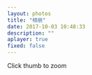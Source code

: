 ```yaml
---
layout: photos
title: "相册"
date: 2017-10-03 10:48:33
description: ""
aplayer: true
fixed: false
---
```

<div class="content">
	<div class="iw_wrapper">
		<ul class="iw_thumbs" id="iw_thumbs">
			<!-- <li><img src="/img/thumbs/1.jpg" data-img="/img/full/1.jpg" alt="Thumb1"/><div><h2>Serenity</h2><p>Far far away, behind the word mountains there live the blind texts.</p></div></li> -->
		</ul>
	</div>
	<div id="iw_ribbon" class="iw_ribbon">
		<span class="iw_close"></span>
		<span class="iw_zoom">Click thumb to zoom</span>
	</div>
</div>


<script type="text/javascript" src="/js/ypn.js/jquery.min.js"></script>
<script type="text/javascript" src="/js/ypn.js/jquery.masonry.min.js"></script>
<script type="text/javascript" src="/js/ypn.js/jquery.easing.1.3.js"></script>
<!-- 查看图片 -->
<script type="text/javascript">
	$(window).load(function(){
		var $iw_thumbs			= $('#iw_thumbs'),
			$iw_ribbon			= $('#iw_ribbon'),
			$iw_ribbon_close	= $iw_ribbon.children('span.iw_close'),
			$iw_ribbon_zoom		= $iw_ribbon.children('span.iw_zoom');
			
			ImageWall	= (function() {
					// window width and height
				var w_dim,
					// index of current image
					current				= -1,
					isRibbonShown		= false,
					isFullMode			= false,
					// ribbon / images animation settings
					ribbonAnim			= {speed : 500, easing : 'easeOutExpo'},
					imgAnim				= {speed : 400, easing : 'jswing'},
					// init function : call masonry, calculate window dimentions, initialize some events
					init				= function() {
						$iw_thumbs.imagesLoaded(function(){
							$iw_thumbs.masonry({
								isAnimated	: true
							});
						});
						getWindowsDim();
						initEventsHandler();
					},
					// calculate window dimentions
					getWindowsDim		= function() {
						w_dim = {
							width	: $(window).width(),
							height	: $(window).height()
						};
					},
					// initialize some events
					initEventsHandler	= function() {
						
						// click on a image
						$iw_thumbs.delegate('li', 'click', function() {
							if($iw_ribbon.is(':animated')) return false;
							
							var $el = $(this);
							
							if($el.data('ribbon')) {
								showFullImage($el);
							}
							else if(!isRibbonShown) {
								isRibbonShown = true;
								
								$el.data('ribbon',true);
								
								// set the current
								current = $el.index();
							
								showRibbon($el);
							}
						});
						
						// click ribbon close
						$iw_ribbon_close.bind('click', closeRibbon);
						
						// on window resize we need to recalculate the window dimentions
						$(window).bind('resize', function() {
									getWindowsDim();
									if($iw_ribbon.is(':animated'))
										return false;
									closeRibbon();
								 })
								 .bind('scroll', function() {
									if($iw_ribbon.is(':animated'))
										return false;
									closeRibbon();
								 });
						
					},
					showRibbon			= function($el) {
						var	$img	= $el.children('img'),
							$descrp	= $img.next();
						
						// fadeOut all the other images
						$iw_thumbs.children('li').not($el).animate({opacity : 0.2}, imgAnim.speed);
						
						// increase the image z-index, and set the height to 100px (default height)
						$img.css('z-index', 100)
							.data('originalHeight',$img.height())
							.stop()
							.animate({
								height 		: '100px'
							}, imgAnim.speed, imgAnim.easing);
						
						// the ribbon will animate from the left or right
						// depending on the position of the image
						var ribbonCssParam 		= {
								top	: $el.offset().top - $(window).scrollTop() - 6 + 'px'
							},
							descriptionCssParam,
							dir;
						
						if( $el.offset().left < (w_dim.width / 2) ) {
							dir = 'left';
							ribbonCssParam.left 	= 0;
							ribbonCssParam.right 	= 'auto';
						}
						else {
							dir = 'right';
							ribbonCssParam.right 	= 0;
							ribbonCssParam.left 	= 'auto';
						}
						
						$iw_ribbon.css(ribbonCssParam)
								  .show()
								  .stop()
								  .animate({width : '100%'}, ribbonAnim.speed, ribbonAnim.easing, function() {
										switch(dir) {
											case 'left' :
												descriptionCssParam		= {
													'left' 			: $img.outerWidth(true) + 'px',
													'text-align' 	: 'left'
												};
												break;
											case 'right' :	
												descriptionCssParam		= {
													'left' 			: '-200px',
													'text-align' 	: 'right'
												};
												break;
										};
										$descrp.css(descriptionCssParam).fadeIn();
										// show close button and zoom
										$iw_ribbon_close.show();
										$iw_ribbon_zoom.show();
								  });
						
					},
					// close the ribbon
					// when in full mode slides in the middle of the page
					// when not slides left
					closeRibbon			= function() {
						isRibbonShown 	= false
						
						$iw_ribbon_close.hide();
						$iw_ribbon_zoom.hide();
						
						if(!isFullMode) {
						
							// current wall image
							var $el	 		= $iw_thumbs.children('li').eq(current);
							
							resetWall($el);
							
							// slide out ribbon
							$iw_ribbon.stop()
									  .animate({width : '0%'}, ribbonAnim.speed, ribbonAnim.easing); 
								  
						}
						else {
							$iw_ribbon.stop().animate({
								opacity		: 0.8,
								height 		: '0px',
								marginTop	: w_dim.height/2 + 'px' // half of window height
							}, ribbonAnim.speed, function() {
								$iw_ribbon.css({
									'width'		: '0%',
									'height'	: '126px',
									'margin-top': '0px'
								}).children('img').remove();
							});
							
							isFullMode	= false;
						}
					},
					resetWall			= function($el) {
						var $img		= $el.children('img'),
							$descrp		= $img.next();
							
						$el.data('ribbon',false);
						
						// reset the image z-index and height
						$img.css('z-index',1).stop().animate({
							height 		: $img.data('originalHeight')
						}, imgAnim.speed,imgAnim.easing);
						
						// fadeOut the description
						$descrp.fadeOut();

						// fadeIn all the other images
						$iw_thumbs.children('li').not($el).animate({opacity : 1}, imgAnim.speed);								
					},
					showFullImage		= function($el) {
						isFullMode	= true;
						
						$iw_ribbon_close.hide();
						
						var	$img	= $el.children('img'),
							large	= $img.data('img'),
						
							// add a loading image on top of the image
							$loading = $('<span class="iw_loading"></span>');
						
						$el.append($loading);
						
						// preload large image
						$('<img/>').load(function() {
							var $largeImage	= $(this);
							
							$loading.remove();
							
							$iw_ribbon_zoom.hide();
							
							resizeImage($largeImage);
							
							// reset the current image in the wall
							resetWall($el);
							
							// animate ribbon in and out
							$iw_ribbon.stop().animate({
								opacity		: 1,
								height 		: '0px',
								marginTop	: '63px' // half of ribbons height
							}, ribbonAnim.speed, function() {
								// add the large image to the DOM
								$iw_ribbon.prepend($largeImage);
								
								$iw_ribbon_close.show();
								
								$iw_ribbon.animate({
									height 		: '100%',
									marginTop	: '0px',
									top			: '0px'
								}, ribbonAnim.speed);
							});
						}).attr('src',large);
							
					},
					resizeImage			= function($image) {
						var widthMargin		= 100,
							heightMargin 	= 100,
						
							windowH      	= w_dim.height - heightMargin,
							windowW      	= w_dim.width - widthMargin,
							theImage     	= new Image();
							
						theImage.src     	= $image.attr("src");
						
						var imgwidth     	= theImage.width,
							imgheight    	= theImage.height;

						if((imgwidth > windowW) || (imgheight > windowH)) {
							if(imgwidth > imgheight) {
								var newwidth 	= windowW,
									ratio 		= imgwidth / windowW,
									newheight 	= imgheight / ratio;
									
								theImage.height = newheight;
								theImage.width	= newwidth;
								
								if(newheight > windowH) {
									var newnewheight 	= windowH,
										newratio 		= newheight/windowH,
										newnewwidth 	= newwidth/newratio;
								
									theImage.width 		= newnewwidth;
									theImage.height		= newnewheight;
								}
							}
							else {
								var newheight 	= windowH,
									ratio 		= imgheight / windowH,
									newwidth 	= imgwidth / ratio;
								
								theImage.height = newheight;
								theImage.width	= newwidth;
								
								if(newwidth > windowW) {
									var newnewwidth 	= windowW,
										newratio 		= newwidth/windowW,
										newnewheight 	= newheight/newratio;
							
									theImage.height 	= newnewheight;
									theImage.width		= newnewwidth;
								}
							}
						}
							
						$image.css({
							'width'			: theImage.width + 'px',
							'height'		: theImage.height + 'px',
							'margin-left'	: -theImage.width / 2 + 'px',
							'margin-top'	: -theImage.height / 2 + 'px'
						});							
					};
					
				return {init : init};	
			})();
		
		ImageWall.init();
	});
</script>

<!-- 加载图片 -->
<script type="text/javascript">
$(document).ready(function(){
    var that = this;
    var page = 1;
    var offset = 20;

    $.getJSON("../../photos/data.json", function (data) {
        render(data);
        // that.scroll(data);
    });
    function render(data) {
        // var begin = (page - 1) * this.offset;
        // var end = page * this.offset;
        // if (begin < data.length) return;
        var html, li = "";
        // for (var i = begin; i < end && i < data.length; i++) {
        for (var i = 0; i < data.length; i++) {
            li += '<li style="list-style-type:none"><p><span class="authorLabel">'+ data[i].title +'</span> 创建于 '+ data[i].desc +'</p><img src="' + data[i].url + '" data-img="' + data[i].url + '" alt="Thumb'+ i +'"/></li>';
        }
        $(".iw_thumbs").append(li);
        // $(".img-box-ul").lazyload();
        // $("a[rel=example_group]").fancybox();
    }
})
</script>
